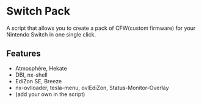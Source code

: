 # Switch Pack

A script that allows you to create a pack of CFW(custom firmware) for your Nintendo Switch in one single click.

## Features

* Atmosphère, Hekate
* DBI, nx-shell
* EdiZon SE, Breeze
* nx-ovlloader, tesla-menu, ovlEdiZon, Status-Monitor-Overlay
* (add your own in the script)

